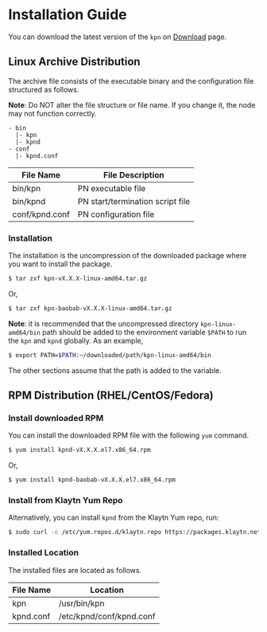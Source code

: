 # Installation Guide

You can download the latest version of the `kpn` on [Download](../download.md) page.

## Linux Archive Distribution <a href="#linux-archive-distribution" id="linux-archive-distribution"></a>

The archive file consists of the executable binary and the configuration file structured as follows.

**Note**: Do NOT alter the file structure or file name. If you change it, the node may not function correctly.

```
- bin
  |- kpn
  |- kpnd
- conf
  |- kpnd.conf
```

| File Name      | File Description                 |
| -------------- | -------------------------------- |
| bin/kpn        | PN executable file               |
| bin/kpnd       | PN start/termination script file |
| conf/kpnd.conf | PN configuration file            |

### Installation <a href="#installation" id="installation"></a>

The installation is the uncompression of the downloaded package where you want to install the package.

```bash
$ tar zxf kpn-vX.X.X-linux-amd64.tar.gz
```

Or,

```bash
$ tar zxf kpn-baobab-vX.X.X-linux-amd64.tar.gz
```

**Note**: it is recommended that the uncompressed directory `kpn-linux-amd64/bin` path should be added to the environment variable `$PATH` to run the `kpn` and `kpnd` globally. As an example,

```bash
$ export PATH=$PATH:~/downloaded/path/kpn-linux-amd64/bin
```

The other sections assume that the path is added to the variable.

## RPM Distribution (RHEL/CentOS/Fedora) <a href="#rpm-rhel-centos-fedora" id="rpm-rhel-centos-fedora"></a>

### Install downloaded RPM <a href="#install-downloaded-rpm" id="install-downloaded-rpm"></a>

You can install the downloaded RPM file with the following `yum` command.

```bash
$ yum install kpnd-vX.X.X.el7.x86_64.rpm
```

Or,

```bash
$ yum install kpnd-baobab-vX.X.X.el7.x86_64.rpm
```

### Install from Klaytn Yum Repo <a href="#install-from-klaytn-yum-repo" id="install-from-klaytn-yum-repo"></a>

Alternatively, you can install `kpnd` from the Klaytn Yum repo, run:

```bash
$ sudo curl -o /etc/yum.repos.d/klaytn.repo https://packages.klaytn.net/config/rhel/7/prod.repo && sudo yum install kpnd
```

### Installed Location <a href="#installed-location" id="installed-location"></a>

The installed files are located as follows.

| File Name | Location                 |
| --------- | ------------------------ |
| kpn       | /usr/bin/kpn             |
| kpnd.conf | /etc/kpnd/conf/kpnd.conf |
